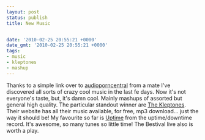 ```yaml
---
layout: post
status: publish
title: New Music


date: '2010-02-25 20:55:21 +0000'
date_gmt: '2010-02-25 20:55:21 +0000'
tags:
- music
- kleptones
- mashup
---
```

Thanks to a simple link over to <a href="http://audioporncentral.com/">audioporncentral</a> from a mate I've discovered all sorts of crazy cool music in the last fe days. Now it's not everyone's taste, but, it's damn cool. Mainly mashups of assorted but general high quality. The particular standout winner are <a href="http://www.kleptones.com">The Kleptones</a>. Their website has all their music available, for free, mp3 download... just the way it should be! My favourite so far is <a href="http://www.kleptones.com/pages/downloads_ud.html">Uptime</a> from the uptime/downtime record. It's awesome, so many tunes so little time! The Bestival live also is worth a play.

